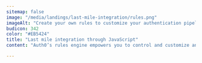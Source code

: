 ```yaml
---
sitemap: false
image: "/media/landings/last-mile-integration/rules.png"
imageAlt: "Create your own rules to customize your authentication pipeline."
budicon: 342
color: "#EB5424"
title: "Last mile integration through JavaScript"
content: "Auth0’s rules engine empowers you to control and customize any stage of the authentication and authorization pipeline. We know that every case is completely different!"

---
```

